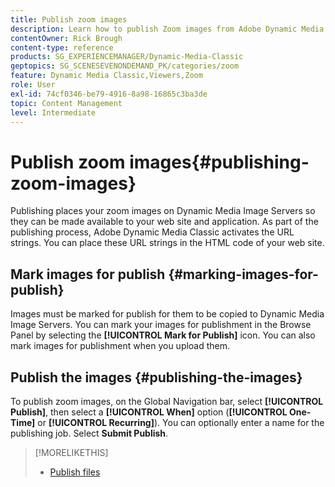 ```yaml
---
title: Publish zoom images
description: Learn how to publish Zoom images from Adobe Dynamic Media Classic.
contentOwner: Rick Brough
content-type: reference
products: SG_EXPERIENCEMANAGER/Dynamic-Media-Classic
geptopics: SG_SCENESEVENONDEMAND_PK/categories/zoom
feature: Dynamic Media Classic,Viewers,Zoom
role: User
exl-id: 74cf0346-be79-4916-8a98-16865c3ba3de
topic: Content Management
level: Intermediate
---
```

# Publish zoom images{#publishing-zoom-images}

Publishing places your zoom images on Dynamic Media Image Servers so they can be made available to your web site and application. As part of the publishing process, Adobe Dynamic Media Classic activates the URL strings. You can place these URL strings in the HTML code of your web site.

## Mark images for publish {#marking-images-for-publish}

Images must be marked for publish for them to be copied to Dynamic Media Image Servers. You can mark your images for publishment in the Browse Panel by selecting the **[!UICONTROL Mark for Publish]** icon. You can also mark images for publishment when you upload them.

## Publish the images {#publishing-the-images}

To publish zoom images, on the Global Navigation bar, select **[!UICONTROL Publish]**, then select a **[!UICONTROL When]** option (**[!UICONTROL One-Time]** or **[!UICONTROL Recurring]**). You can optionally enter a name for the publishing job. Select **Submit Publish**.

>[!MORELIKETHIS]
>
>* [Publish files](publishing-files.md#publishing_files)

